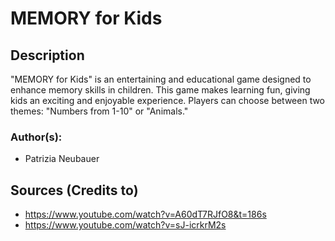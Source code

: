 # MEMORY for Kids

## Description
"MEMORY for Kids" is an entertaining and educational game designed to enhance memory skills in children. This game makes learning fun, giving kids an exciting and enjoyable experience. Players can choose between two themes: "Numbers from 1-10" or "Animals."

### Author(s): 
- Patrizia Neubauer

## Sources (Credits to)
- https://www.youtube.com/watch?v=A60dT7RJfO8&t=186s
- https://www.youtube.com/watch?v=sJ-icrkrM2s
